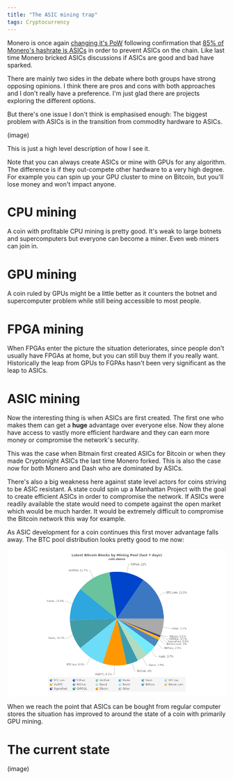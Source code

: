 ```yaml
---
title: "The ASIC mining trap"
tags: Cryptocurrency
---
```


Monero is once again [changing it's PoW][fork] following confirmation that [85% of Monero's hashrate is ASICs][monero-asics] in order to prevent ASICs on the chain. Like last time Monero bricked ASICs discussions if ASICs are good and bad have sparked.

There are mainly two sides in the debate where both groups have strong opposing opinions. I think there are pros and cons with both approaches and I don't really have a preference. I'm just glad there are projects exploring the different options.

But there's one issue I don't think is emphasised enough: The biggest problem with ASICs is in the transition from commodity hardware to ASICs.

(image)

This is just a high level description of how I see it.

Note that you can always create ASICs or mine with GPUs for any algorithm. The difference is if they out-compete other hardware to a very high degree. For example you can spin up your GPU cluster to mine on Bitcoin, but you'll lose money and won't impact anyone.

# CPU mining

A coin with profitable CPU mining is pretty good. It's weak to large botnets and supercomputers but everyone can become a miner. Even web miners can join in.

# GPU mining

A coin ruled by GPUs might be a little better as it counters the botnet and supercomputer problem while still being accessible to most people.

# FPGA mining

When FPGAs enter the picture the situation deteriorates, since people don't usually have FPGAs at home, but you can still buy them if you really want. Historically the leap from GPUs to FGPAs hasn't been very significant as the leap to ASICs.

# ASIC mining

Now the interesting thing is when ASICs are first created. The first one who makes them can get a **huge** advantage over everyone else. Now they alone have access to vastly more efficient hardware and they can earn more money or compromise the network's security.

This was the case when Bitmain first created ASICs for Bitcoin or when they made Cryptonight ASICs the last time Monero forked. This is also the case now for both Monero and Dash who are dominated by ASICs.

There's also a big weakness here against state level actors for coins striving to be ASIC resistant. A state could spin up a Manhattan Project with the goal to create efficient ASICs in order to compromise the network. If ASICs were readily available the state would need to compete against the open market which would be much harder. It would be extremely difficult to compromise the Bitcoin network this way for example.

As ASIC development for a coin continues this first mover advantage falls away. The BTC pool distribution looks pretty good to me now:

![Image from [coin.dance](https://coin.dance/blocks)](/images/2019-02-12-BTC-hashrate.png)

When we reach the point that ASICs can be bought from regular computer stores the situation has improved to around the state of a coin with primarily GPU mining.

# The current state

(image)




[fork]: https://www.getmonero.org/2018/02/11/PoW-change-and-key-reuse.html
[monero-asics]: https://medium.com/@MoneroCrusher/analysis-more-than-85-of-the-current-monero-hashrate-is-asics-and-each-machine-is-doing-128-kh-s-f39e3dca7d78

